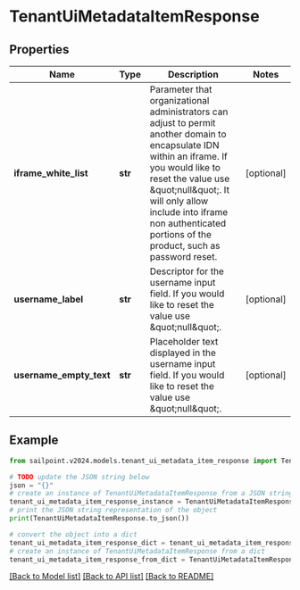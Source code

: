# TenantUiMetadataItemResponse


## Properties

Name | Type | Description | Notes
------------ | ------------- | ------------- | -------------
**iframe_white_list** | **str** | Parameter that organizational administrators can adjust to permit another domain to encapsulate IDN within an iframe. If you would like to reset the value use \&quot;null\&quot;. It will only allow include into iframe non authenticated portions of the product, such as password reset. | [optional] 
**username_label** | **str** | Descriptor for the username input field. If you would like to reset the value use \&quot;null\&quot;. | [optional] 
**username_empty_text** | **str** | Placeholder text displayed in the username input field. If you would like to reset the value use \&quot;null\&quot;. | [optional] 

## Example

```python
from sailpoint.v2024.models.tenant_ui_metadata_item_response import TenantUiMetadataItemResponse

# TODO update the JSON string below
json = "{}"
# create an instance of TenantUiMetadataItemResponse from a JSON string
tenant_ui_metadata_item_response_instance = TenantUiMetadataItemResponse.from_json(json)
# print the JSON string representation of the object
print(TenantUiMetadataItemResponse.to_json())

# convert the object into a dict
tenant_ui_metadata_item_response_dict = tenant_ui_metadata_item_response_instance.to_dict()
# create an instance of TenantUiMetadataItemResponse from a dict
tenant_ui_metadata_item_response_from_dict = TenantUiMetadataItemResponse.from_dict(tenant_ui_metadata_item_response_dict)
```
[[Back to Model list]](../README.md#documentation-for-models) [[Back to API list]](../README.md#documentation-for-api-endpoints) [[Back to README]](../README.md)


